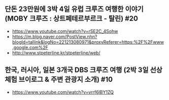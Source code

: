 ## 단돈 23만원에 3박 4일 유럽 크루즈 여행한 이야기 (MOBY 크루즈 : 상트페테르부르크 - 탈린) #20
* https://www.youtube.com/watch?v=rSE2C_4Sohw
* https://m.blog.naver.com/PostView.nhn?blogId=tallink&logNo=221213080971&proxyReferer=https:%2F%2Fwww.google.com%2F
* http://www.stpeterline.kr/stpeterline/web/

## 한국, 러시아, 일본 3개국 DBS 크루즈 여행 (2박 3일 선상 체험 브이로그 & 주변 관광지 소개) #10
* https://www.youtube.com/watch?v=vrrf6lBY1ZQ
